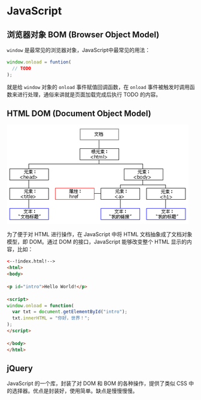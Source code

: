 # JavaScript

## 浏览器对象 BOM (Browser Object Model)

`window` 是最常见的浏览器对象，JavaScript中最常见的用法：

```javascript
window.onload = funtion(
  // TODO
);
```

就是给 `window` 对象的 `onload` 事件赋值回调函数，在 `onload` 事件被触发时调用函数来进行处理，通俗来讲就是页面加载完成后执行 TODO 的内容。

## HTML DOM (Document Object Model)

![ct_htmltree](ct_htmltree.gif)

为了便于对 HTML 进行操作，在 JavaScript 中将 HTML 文档抽象成了文档对象模型，即 DOM。通过 DOM 的接口，JavaScript 能够改变整个 HTML 显示的内容，比如：

```html
<--!index.html!-->
<html>
<body>

<p id="intro">Hello World!</p>

<script>
window.onload = function(
  var txt = document.getElementById("intro");
  txt.innerHTML = "你好，世界！";
);
</script>

</body>
</html>

```

## jQuery

JavaScript 的一个库，封装了对 DOM 和 BOM 的各种操作，提供了类似 CSS 中的选择器。优点是封装好，使用简单。缺点是慢慢慢慢。
